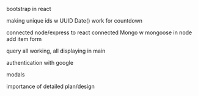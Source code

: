 bootstrap in react

making unique ids w UUID
Date() work for countdown

connected node/express to react
connected Mongo w mongoose in node
add item form

query all working, all displaying in main

authentication with google

modals

importance of detailed plan/design

